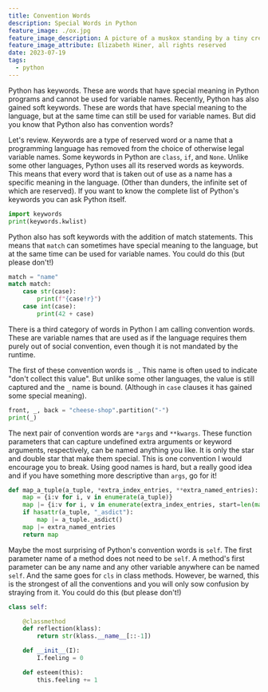 ```yaml
---
title: Convention Words
description: Special Words in Python
feature_image: ./ox.jpg
feature_image_description: A picture of a muskox standing by a tiny creek and behind a fallen tree
feature_image_attribute: Elizabeth Hiner, all rights reserved
date: 2023-07-19
tags:
  - python
---
```


Python has keywords. These are words that have special meaning in Python programs and cannot be used for variable names. Recently, Python has also gained soft keywords. These are words that have special meaning to the language, but at the same time can still be used for variable names. But did you know that Python also has convention words?

Let's review. Keywords are a type of reserved word or a name that a programming language has removed from the choice of otherwise legal variable names. Some keywords in Python are `class`, `if`, and `None`. Unlike some other languages, Python uses all its reserved words as keywords. This means that every word that is taken out of use as a name has a specific meaning in the language. (Other than dunders, the infinite set of which are reserved).
If you want to know the complete list of Python's keywords you can ask Python itself.

```python
import keywords
print(keywords.kwlist)
```

Python also has soft keywords with the addition of match statements. This means that `match` can sometimes have special meaning to the language, but at the same time can be used for variable names. You could do this (but please don't!)

```python
match = "name"
match match:
    case str(case):
        print(f"{case!r}")
    case int(case):
        print(42 + case)
```

There is a third category of words in Python I am calling convention words. These are variable names that are used as if the language requires them purely out of social convention, even though it is not mandated by the runtime.

The first of these convention words is `_`. This name is often used to indicate "don't collect this value". But unlike some other languages, the value is still captured and the `_` name is bound. (Although in `case` clauses it has gained some special meaning).

```python
front, _, back = "cheese-shop".partition("-")
print(_)
```

The next pair of convention words are `*args` and `**kwargs`. These function parameters that can capture undefined extra arguments or keyword arguments, respectively, can be named anything you like. It is only the star and double star that make them special. This is one convention I would encourage you to break. Using good names is hard, but a really good idea and if you have something more descriptive than `args`, go for it!

```python
def map_a_tuple(a_tuple, *extra_index_entries, **extra_named_entries):
    map = {i:v for i, v in enumerate(a_tuple)}
    map |= {i:v for i, v in enumerate(extra_index_entries, start=len(map))}
    if hasattr(a_tuple, "_asdict"):
        map |= a_tuple._asdict()
    map |= extra_named_entries
    return map
```

Maybe the most surprising of Python's convention words is `self`. The first parameter name of a method does not need to be `self`. A method's first parameter can be any name and any other variable anywhere can be named `self`. And the same goes for `cls` in class methods. However, be warned, this is the strongest of all the conventions and you will only sow confusion by straying from it. You could do this (but please don't!)

```python
class self:

    @classmethod
    def reflection(klass):
        return str(klass.__name__[::-1])

    def __init__(I):
        I.feeling = 0

    def esteem(this):
        this.feeling += 1
```
